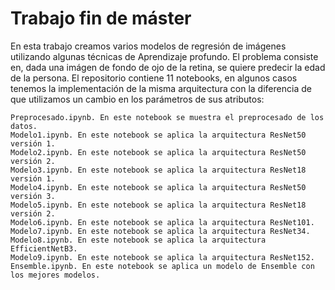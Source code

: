 # Trabajo fin de máster

En esta trabajo creamos varios modelos de regresión de imágenes utilizando algunas técnicas de Aprendizaje profundo. El problema consiste en, dada una imágen de fondo de ojo de la retina, se quiere predecir la edad de la persona. El repositorio contiene 11 notebooks, en algunos casos tenemos la implementación de la misma arquitectura con la diferencia de que utilizamos un cambio en los parámetros de sus atributos:
    
    Preprocesado.ipynb. En este notebook se muestra el preprocesado de los datos.
    Modelo1.ipynb. En este notebook se aplica la arquitectura ResNet50 versión 1.
    Modelo2.ipynb. En este notebook se aplica la arquitectura ResNet50 versión 2.
    Modelo3.ipynb. En este notebook se aplica la arquitectura ResNet18 versión 1.
    Modelo4.ipynb. En este notebook se aplica la arquitectura ResNet50 versión 3.
    Modelo5.ipynb. En este notebook se aplica la arquitectura ResNet18 versión 2.
    Modelo6.ipynb. En este notebook se aplica la arquitectura ResNet101.
    Modelo7.ipynb. En este notebook se aplica la arquitectura ResNet34.
    Modelo8.ipynb. En este notebook se aplica la arquitectura EfficientNetB3.
    Modelo9.ipynb. En este notebook se aplica la arquitectura ResNet152.
    Ensemble.ipynb. En este notebook se aplica un modelo de Ensemble con los mejores modelos.


